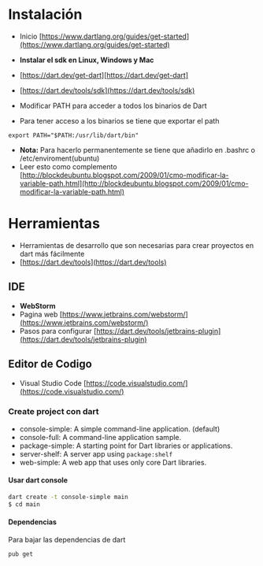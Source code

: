 # Instalación
- Inicio
[https://www.dartlang.org/guides/get-started](https://www.dartlang.org/guides/get-started)

- **Instalar el sdk en Linux, Windows y Mac**
- [https://dart.dev/get-dart][https://dart.dev/get-dart]
- [https://dart.dev/tools/sdk](https://dart.dev/tools/sdk)

- Modificar PATH para acceder a todos los binarios de Dart
- Para tener acceso a los binarios se tiene que exportar el path 
```
export PATH="$PATH:/usr/lib/dart/bin"
```
- **Nota:** Para hacerlo permanentemente se tiene que añadirlo en .bashrc o /etc/enviroment(ubuntu)
- Leer esto como complemento [http://blockdeubuntu.blogspot.com/2009/01/cmo-modificar-la-variable-path.html](http://blockdeubuntu.blogspot.com/2009/01/cmo-modificar-la-variable-path.html)

# Herramientas
- Herramientas de desarrollo que son necesarias para crear proyectos en dart más fácilmente
- [https://dart.dev/tools](https://dart.dev/tools)

## IDE
- **WebStorm**
- Pagina web [https://www.jetbrains.com/webstorm/](https://www.jetbrains.com/webstorm/)
- Pasos para configurar [https://dart.dev/tools/jetbrains-plugin](https://dart.dev/tools/jetbrains-plugin)

## Editor de Codigo
- Visual Studio Code
[https://code.visualstudio.com/](https://code.visualstudio.com/)

### Create project con dart

- console-simple: A simple command-line application. (default)
- console-full: A command-line application sample.
- package-simple: A starting point for Dart libraries or applications.
- server-shelf: A server app using `package:shelf`
- web-simple: A web app that uses only core Dart libraries.

#### Usar dart console
```bash
dart create -t console-simple main
$ cd main
```

#### Dependencias

Para bajar las dependencias de dart
```
pub get
```
